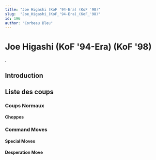 ```yaml
---
title: "Joe Higashi (KoF '94-Era) (KoF '98)"
slug:  "Joe_Higashi_(KoF_'94-Era)_(KoF_'98)"
id: 196
author: "Corbeau Bleu"
---
```


# Joe Higashi (KoF '94-Era) (KoF '98)

.

## Introduction

## Liste des coups

### Coups Normaux

#### Choppes

### Command Moves

#### Special Moves

#### Desperation Move

